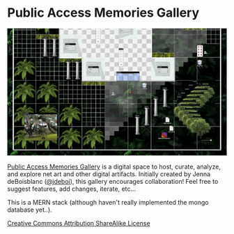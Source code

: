 

# Public Access Memories Gallery

![gallery img](client/public/og.png)

[Public Access Memories Gallery](http://www.publicaccessmemories.com/) is a digital space to host, curate, analyze, and explore net art and other digital artifacts. Initially created by Jenna deBoisblanc ([@jdeboi](https://www.instagram.com/jdeboi/)), this gallery encourages collaboration! Feel free to suggest features, add changes, iterate, etc...  

This is a MERN stack (although haven't really implemented the mongo database yet..).

[Creative Commons Attribution ShareAlike License](https://creativecommons.org/licenses/by-sa/4.0/)